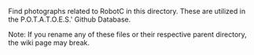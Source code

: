 Find photographs related to RobotC in this directory. These are utilized in the P.O.T.A.T.O.E.S.' Github Database.

Note:
If you rename any of these files or their respective parent directory, the wiki page may break.
